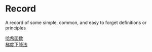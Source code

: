 # Record
A record of some simple, common, and easy to forget definitions or principles


[哈希函数](https://github.com/iuming/Record/blob/master/%E5%93%88%E5%B8%8C%E5%87%BD%E6%95%B0.md)               
[梯度下降法](https://github.com/iuming/Record/blob/master/%E6%A2%AF%E5%BA%A6%E4%B8%8B%E9%99%8D%E6%B3%95.md)             
